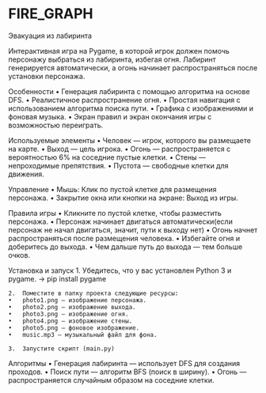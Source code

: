 # FIRE_GRAPH
Эвакуация из лабиринта

Интерактивная игра на Pygame, в которой игрок должен помочь персонажу выбраться из лабиринта,
избегая огня. Лабиринт генерируется автоматически, а огонь начинает распространяться после
установки персонажа.

Особенности
	•	Генерация лабиринта с помощью алгоритма на основе DFS.
	•	Реалистичное распространение огня.
	•	Простая навигация с использованием алгоритма поиска пути.
	•	Графика с изображениями и фоновая музыка.
	•	Экран правил и экран окончания игры с возможностью переиграть.

Используемые элементы
	•	Человек — игрок, которого вы размещаете на карте.
	•	Выход — цель игрока.
	•	Огонь — распространяется с вероятностью 6% на соседние пустые клетки.
	•	Стены — непроходимые препятствия.
	•	Пустота — свободные клетки для движения.

Управление
	•	Мышь: Клик по пустой клетке для размещения персонажа.
	•	Закрытие окна или кнопки на экране: Выход из игры.

Правила игры
	•	Кликните по пустой клетке, чтобы разместить персонажа.
	•	Персонаж начинает двигаться автоматически(если персонаж не начал двигаться, значит, пути к выходу нет)
	•	Огонь начнет распространяться после размещения человека.
	•	Избегайте огня и доберитесь до выхода.
	•	Чем дальше путь до выхода — тем больше очков.

Установка и запуск
	1.	Убедитесь, что у вас установлен Python 3 и pygame.
	-> pip install pygame

	2.	Поместите в папку проекта следующие ресурсы:
	•	photo1.png — изображение персонажа.
	•	photo2.png — изображение выхода.
	•	photo3.png — изображение огня.
	•	photo4.png — изображение стены.
	•	photo5.png — фоновое изображение.
	•	music.mp3 — музыкальный файл для фона.

	3.	Запустите скрипт (main.py)

Алгоритмы
	•	Генерация лабиринта — использует DFS для создания проходов.
	•	Поиск пути — алгоритм BFS (поиск в ширину).
	•	Огонь — распространяется случайным образом на соседние клетки.
